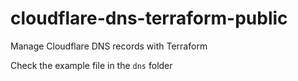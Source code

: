 # cloudflare-dns-terraform-public
Manage Cloudflare DNS records with Terraform

Check the example file in the `dns` folder